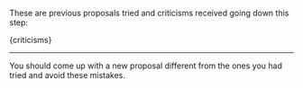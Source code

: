 These are previous proposals tried and criticisms received going down this step:

{criticisms}

---

You should come up with a new proposal different from the ones you had tried and avoid these mistakes.
